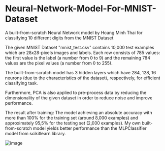 # Neural-Network-Model-For-MNIST-Dataset
A built-from-scratch Neural Network model by Hoang Minh Thai for classifying 10 different digits from the MNIST Dataset

The given MNIST Dataset "mnist_test.csv" contains 10,000 test examples which are 28x28-pixels images and labels. Each row consists of 785 values: the first value is the label (a number from 0 to 9) and the remaining 784 values are the pixel values (a number from 0 to 255).

The built-from-scratch model has 3 hidden layers which have 284, 128, 16 neurons (due to the characteristics of the dataset), respectively, for efficient classifying task.

Furthermore, PCA is also applied to pre-process data by reducing the dimensionality of the given dataset in order to reduce noise and improve performance.

The result after training: The model achieving an absolute accuracy with more than 100% for the training set (around 8,000 examples) and approximately 95,5% for the testing set (2,000 examples). My own built-from-scratch model yields better performance than the MLPClassifier model from scikitlearn library. 

![image](https://github.com/meanthai/Neural-Network-Model-For-MNIST-Dataset/assets/147926426/a2050525-50f8-40e4-8244-08149bc68a91)
